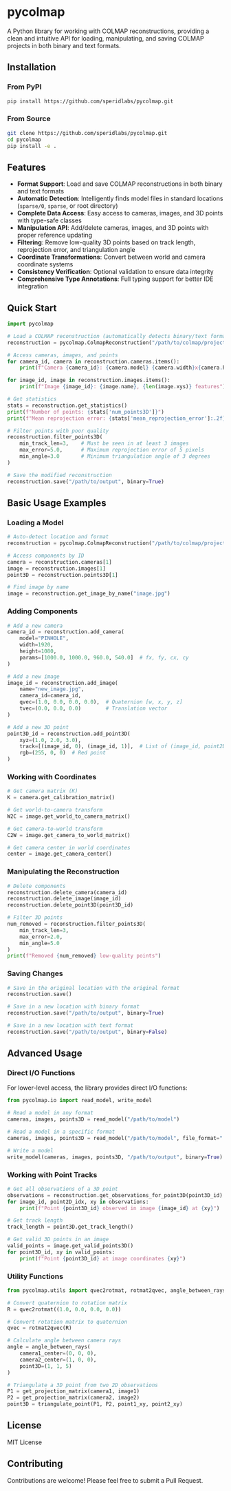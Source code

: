 # pycolmap

A Python library for working with COLMAP reconstructions, providing a clean and intuitive API for loading, manipulating, and saving COLMAP projects in both binary and text formats.

## Installation

### From PyPI

```bash
pip install https://github.com/speridlabs/pycolmap.git
```

### From Source

```bash
git clone https://github.com/speridlabs/pycolmap.git
cd pycolmap
pip install -e .
```

## Features

- **Format Support**: Load and save COLMAP reconstructions in both binary and text formats
- **Automatic Detection**: Intelligently finds model files in standard locations (`sparse/0`, `sparse`, or root directory)
- **Complete Data Access**: Easy access to cameras, images, and 3D points with type-safe classes
- **Manipulation API**: Add/delete cameras, images, and 3D points with proper reference updating
- **Filtering**: Remove low-quality 3D points based on track length, reprojection error, and triangulation angle
- **Coordinate Transformations**: Convert between world and camera coordinate systems
- **Consistency Verification**: Optional validation to ensure data integrity
- **Comprehensive Type Annotations**: Full typing support for better IDE integration


## Quick Start

```python
import pycolmap

# Load a COLMAP reconstruction (automatically detects binary/text format)
reconstruction = pycolmap.ColmapReconstruction("/path/to/colmap/project")

# Access cameras, images, and points
for camera_id, camera in reconstruction.cameras.items():
    print(f"Camera {camera_id}: {camera.model} {camera.width}x{camera.height}")

for image_id, image in reconstruction.images.items():
    print(f"Image {image_id}: {image.name}, {len(image.xys)} features")

# Get statistics
stats = reconstruction.get_statistics()
print(f"Number of points: {stats['num_points3D']}")
print(f"Mean reprojection error: {stats['mean_reprojection_error']:.2f} pixels")

# Filter points with poor quality
reconstruction.filter_points3D(
    min_track_len=3,    # Must be seen in at least 3 images
    max_error=5.0,      # Maximum reprojection error of 5 pixels
    min_angle=3.0       # Minimum triangulation angle of 3 degrees
)

# Save the modified reconstruction
reconstruction.save("/path/to/output", binary=True)
```

## Basic Usage Examples

### Loading a Model

```python
# Auto-detect location and format
reconstruction = pycolmap.ColmapReconstruction("/path/to/colmap/project")

# Access components by ID
camera = reconstruction.cameras[1]
image = reconstruction.images[1]
point3D = reconstruction.points3D[1]

# Find image by name
image = reconstruction.get_image_by_name("image.jpg")
```

### Adding Components

```python
# Add a new camera
camera_id = reconstruction.add_camera(
    model="PINHOLE",
    width=1920, 
    height=1080, 
    params=[1000.0, 1000.0, 960.0, 540.0]  # fx, fy, cx, cy
)

# Add a new image
image_id = reconstruction.add_image(
    name="new_image.jpg",
    camera_id=camera_id,
    qvec=(1.0, 0.0, 0.0, 0.0),  # Quaternion [w, x, y, z]
    tvec=(0.0, 0.0, 0.0)        # Translation vector
)

# Add a new 3D point
point3D_id = reconstruction.add_point3D(
    xyz=(1.0, 2.0, 3.0),
    track=[(image_id, 0), (image_id, 1)],  # List of (image_id, point2D_idx)
    rgb=(255, 0, 0)  # Red point
)
```

### Working with Coordinates

```python
# Get camera matrix (K)
K = camera.get_calibration_matrix()

# Get world-to-camera transform
W2C = image.get_world_to_camera_matrix()

# Get camera-to-world transform
C2W = image.get_camera_to_world_matrix()

# Get camera center in world coordinates
center = image.get_camera_center()
```

### Manipulating the Reconstruction

```python
# Delete components
reconstruction.delete_camera(camera_id)
reconstruction.delete_image(image_id)
reconstruction.delete_point3D(point3D_id)

# Filter 3D points
num_removed = reconstruction.filter_points3D(
    min_track_len=3,
    max_error=2.0,
    min_angle=5.0
)
print(f"Removed {num_removed} low-quality points")
```

### Saving Changes

```python
# Save in the original location with the original format
reconstruction.save()

# Save in a new location with binary format
reconstruction.save("/path/to/output", binary=True)

# Save in a new location with text format
reconstruction.save("/path/to/output", binary=False)
```

## Advanced Usage

### Direct I/O Functions

For lower-level access, the library provides direct I/O functions:

```python
from pycolmap.io import read_model, write_model

# Read a model in any format
cameras, images, points3D = read_model("/path/to/model")

# Read a model in a specific format
cameras, images, points3D = read_model("/path/to/model", file_format=".bin")

# Write a model
write_model(cameras, images, points3D, "/path/to/output", binary=True)
```

### Working with Point Tracks

```python
# Get all observations of a 3D point
observations = reconstruction.get_observations_for_point3D(point3D_id)
for image_id, point2D_idx, xy in observations:
    print(f"Point {point3D_id} observed in image {image_id} at {xy}")

# Get track length
track_length = point3D.get_track_length()

# Get valid 3D points in an image
valid_points = image.get_valid_points3D()
for point3D_id, xy in valid_points:
    print(f"Point {point3D_id} at image coordinates {xy}")
```

### Utility Functions

```python
from pycolmap.utils import qvec2rotmat, rotmat2qvec, angle_between_rays, triangulate_point

# Convert quaternion to rotation matrix
R = qvec2rotmat((1.0, 0.0, 0.0, 0.0))

# Convert rotation matrix to quaternion
qvec = rotmat2qvec(R)

# Calculate angle between camera rays
angle = angle_between_rays(
    camera1_center=(0, 0, 0),
    camera2_center=(1, 0, 0),
    point3D=(1, 1, 5)
)

# Triangulate a 3D point from two 2D observations
P1 = get_projection_matrix(camera1, image1)
P2 = get_projection_matrix(camera2, image2)
point3D = triangulate_point(P1, P2, point1_xy, point2_xy)
```

## License

MIT License

## Contributing

Contributions are welcome! Please feel free to submit a Pull Request.
